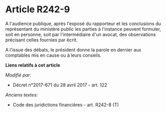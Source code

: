 # Article R242-9

A l'audience publique, après l'exposé du rapporteur et les conclusions du représentant du ministère public les parties à
l'instance peuvent formuler, soit en personne, soit par l'intermédiaire d'un avocat, des observations précisant celles
fournies par écrit.

A l'issue des débats, le président donne la parole en dernier aux comptables mis en cause ou à leurs conseils.

**Liens relatifs à cet article**

_Modifié par_:

  - Décret n°2017-671 du 28 avril 2017 - art. 122

_Anciens textes_:

  - Code des juridictions financières - art. R242-8 (T)
